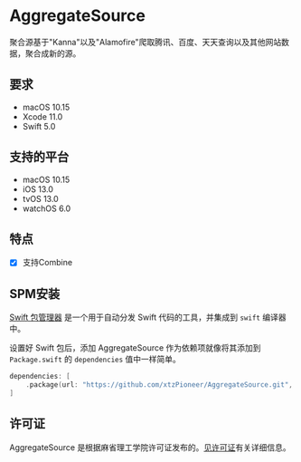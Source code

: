 # AggregateSource

聚合源基于"Kanna"以及"Alamofire"爬取腾讯、百度、天天查询以及其他网站数据，聚合成新的源。

## 要求
- macOS 10.15
- Xcode 11.0
- Swift 5.0

## 支持的平台
- macOS 10.15
- iOS 13.0
- tvOS 13.0
- watchOS 6.0

## 特点

- [x] 支持Combine

## SPM安装

[Swift 包管理器](https://swift.org/package-manager/) 是一个用于自动分发 Swift 代码的工具，并集成到 `swift` 编译器中。

设置好 Swift 包后，添加 AggregateSource 作为依赖项就像将其添加到 `Package.swift` 的 `dependencies` 值中一样简单。

```swift
dependencies: [
    .package(url: "https://github.com/xtzPioneer/AggregateSource.git", .upToNextMajor(from: "0.1.0")),
]
```

## 许可证

AggregateSource 是根据麻省理工学院许可证发布的。[见许可证](https://github.com/xtzPioneer/AggregateSource/blob/main/LICENSE)有关详细信息。